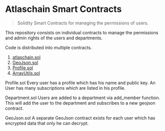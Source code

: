 # Atlaschain Smart Contracts
> Solidity Smart Contracts for managing the permissions of users.

This repository consists on individual contracts to manage the permissions and admin rights of the users and departments.

Code is distributed into multiple contracts.

1. [atlaschain.sol](atlaschain.sol)
2. [GeoJson.sol](GeoJson.sol)   
3. [Profile.sol](Profile.sol)
4. [ArrayUtils.sol](ArrayUtils.sol)   

Profile.sol
Every user has a profile which has his name and public key.
An User has many subscriptions which are listed in his profile.

Department.sol
Users are added to a department via add_member function.
This will add the user to the department and subscribes to a new geojson contract.

GeoJson.sol
A separate GeoJson contract exists for each user which has encrypted data that only he can decrypt.
